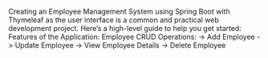Creating an Employee Management System using Spring Boot with Thymeleaf as the user interface is a common and practical web development project. Here’s a high-level guide to help you get started:
Features of the Application:
Employee CRUD Operations:
-> Add Employee
-> Update Employee
-> View Employee Details
-> Delete Employee
